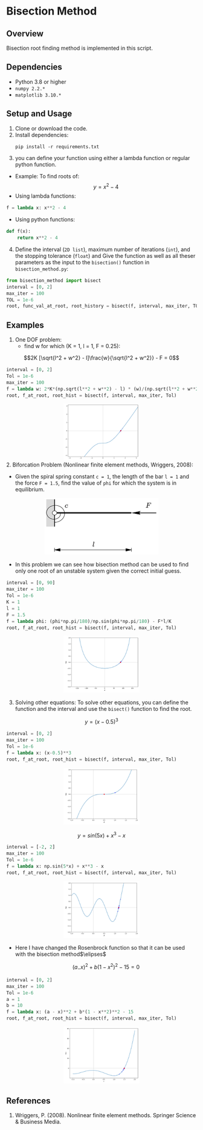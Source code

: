 # Bisection Method

## Overview
Bisection root finding method is implemented in this script.

## Dependencies
- Python 3.8 or higher
- `numpy 2.2.* `
- `matplotlib 3.10.*`

## Setup and Usage
1. Clone or download the code.
2. Install dependencies:
    ```
    pip install -r requirements.txt
    ```
3. you can define your function using either a lambda function or regular python function.
* Example: To find roots of:
$$y = x^2 - 4$$ 
* Using lambda functions:
```python
f = lambda x: x**2 - 4
```
* Using python functions:
```python
def f(x):
    return x**2 - 4
```
4. Define the interval (`2D list`), maximum number of iterations (`int`), and the stopping tolerance (`float`) and Give the function as well as all theser parameters as the input to the `bisection()` function in  `bisection_method.py`:
```python
from bisection_method import bisect
interval = [0, 2]
max_iter = 100
TOL = 1e-6
root, func_val_at_root, root_history = bisect(f, interval, max_iter, TOL)
```
## Examples
1. One DOF problem:
    * find w for which (K = 1, l = 1, F = 0.25):
    
$$2K [\sqrt{l^2 + w^2} - l]\frac{w}{\sqrt{l^2 + w^2}} - F = 0$$

```python
interval = [0, 2]
Tol = 1e-6
max_iter = 100
f = lambda w: 2*K*(np.sqrt(l**2 + w**2) - l) * (w)/(np.sqrt(l**2 + w**2)) - F
root, f_at_root, root_hist = bisect(f, interval, max_iter, Tol)
```
<div align="center">
<img src="figs/1_dof_problem.png" width="200" height="150">
</div>
2. Biforcation Problem (Nonlinear finite element methods, Wriggers, 2008):

* Given the spiral spring constant `c = 1`, the length of the bar `l = 1` and the force `F = 1.5`, find the value of `phi` for which the system is in equilibrium.
<div align="center">
<img src="figs/bifurcation.png" width="300" height="150">
</div>

* In this problem we can see how bisection method can be used to find only one root of an unstable system given the correct initial guess.
```python
interval = [0, 90]
max_iter = 100
Tol = 1e-6
K = 1
l = 1
F = 1.5
f = lambda phi: (phi*np.pi/180)/np.sin(phi*np.pi/180) - F*l/K
root, f_at_root, root_hist = bisect(f, interval, max_iter, Tol)
```
<div align="center">
<img src="figs/bifurcation problem.png" width="200" height="150">
</div>

3. Solving other equations:
To solve other equations, you can define the function and the interval and use the `bisect()` function to find the root.

$$y = (x-0.5)^3$$

```python
interval = [0, 2]
max_iter = 100
Tol = 1e-6
f = lambda x: (x-0.5)**3
root, f_at_root, root_hist = bisect(f, interval, max_iter, Tol)
```
<div align="center">
<img src="figs/eq1.png" width="200" height="150">
</div>

  

$$y = sin(5x) + x^3 - x$$

```python
interval = [-2, 2]
max_iter = 100
Tol = 1e-6
f = lambda x: np.sin(5*x) + x**3 - x
root, f_at_root, root_hist = bisect(f, interval, max_iter, Tol)
```
<div align="center">
<img src="figs/eq2.png" width="200" height="150">
</div>

* Here I have changed the Rosenbrock function so that it can be used with the bisection method$\elipses$

    $$(a_ - x)^2 + b(1 - x^2)^2 - 15 = 0$$

```python
interval = [0, 2]
max_iter = 100
Tol = 1e-6
a = 1
b = 10
f = lambda x: (a - x)**2 + b*(1 - x**2)**2 - 15
root, f_at_root, root_hist = bisect(f, interval, max_iter, Tol)
```
<div align="center">
<img src="figs/eq3.png" width="200" height="150">
</div>

## References

1. Wriggers, P. (2008). Nonlinear finite element methods. Springer Science & Business Media.